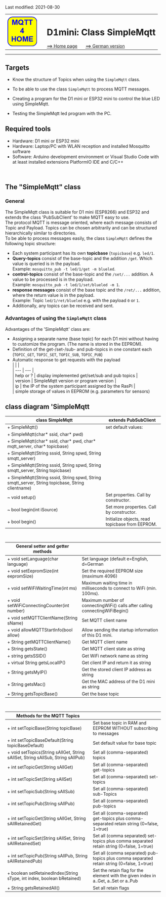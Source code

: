 Last modified: 2021-08-30   
<table><tr><td><img src="logo/mqtt4home_96.png"></td><td>&nbsp;</td><td>
<h1>D1mini: Class SimpleMqtt</h1>
<a href="../readme.md">==> Home page</a> &nbsp; &nbsp; &nbsp; 
<a href="m4h202_D1SimpleMqtt.md">==> German version</a> &nbsp; &nbsp; &nbsp; 
</td></tr></table><hr>

## Targets
* Know the structure of Topics when using the `SimpleMqtt` class.
* To be able to use the class `SimpleMqtt` to process MQTT messages.

* Creating a program for the D1 mini or ESP32 mini to control the blue LED using SimpleMqtt.
* Testing the SimpleMqtt led program with the PC.

## Required tools
* Hardware: D1 mini or ESP32 mini
* Hardware: Laptop/PC with WLAN reception and installed Mosquitto software
* Software: Arduino development environment or Visual Studio Code with at least installed extensions PlatformIO IDE and C/C++

&nbsp;   
## The "SimpleMqtt" class
### General
The SimpleMqtt class is suitable for D1 mini (ESP8266) and ESP32 and extends the class 'PubSubClient' to make MQTT easy to use.   
The protocol MQTT is message oriented, where each message consists of Topic and Payload. Topics can be chosen arbitrarily and can be structured hierarchically similar to directories.   
To be able to process messages easily, the class `SimpleMqtt` defines the following topic structure:   
* Each system participant has its own __topicbase__ (`topicbase`) e.g. `led/1`.
* __Query-topics__ consist of the base-topic and the addition `/get`. Which value is queried is in the payload.   
Example: `mosquitto_pub -t led/1/get -m blueled`.
* __control-topics__ consist of the base-topic and the `/set/...` addition. A value to be processed is in the payload.   
Example: `mosquitto_pub -t led/1/set/blueled -m 1`.
* __response messages__ consist of the base topic and the `/ret/...` addition, where the return value is in the payload.   
Example: Topic `led/1/ret/blueled` e.g. with the payload `0` or `1`.
* Additionally, any topics can be received and sent.

### Advantages of using the `SimpleMqtt` class
Advantages of the 'SimpleMqtt' class are:   
* Assigning a separate name (base topic) for each D1 mini without having to customize the program. (The name is stored in the EEPROM).
* Definition of the get-/set-/sub- and pub-topics in one constant each (`TOPIC_GET`, `TOPIC_SET`, `TOPIC_SUB`, `TOPIC_PUB`)
* Automatic response to get requests with the payload   
  |     |     |   
  | --- | --- |   
  | help or ? | display implemented get/set/sub and pub topics |   
  | version | SimpleMqtt version or program version |   
  | ip | the IP of the system participant assigned by the RasPi |   
| simple storage of values in EEPROM (e.g. parameters for sensors)

## class diagram 'SimpleMqtt

| class SimpleMqtt | extends PubSubClient |
| ---------------- | -------------------- |
| + SimpleMqtt() | set default values: |
| + SimpleMqtt(char* ssid, char* pwd) | |
| + SimpleMqtt(char* ssid, char* pwd, char* mqtt_server, char* topicbase) | |
| + SimpleMqtt(String sssid, String spwd, String smqtt_server) | |
| + SimpleMqtt(String sssid, String spwd, String smqtt_server, String topicbase) | |
| + SimpleMqtt(String sssid, String spwd, String smqtt_server, String topicbase, String clientname) | |
| ~ void setup() | Set properties. Call by constructor.             |
| ~ bool begin(int iSource) | Set more properties. Call by constructor.     |
| + bool begin() | Initialize objects, read topicbase from EEPROM. |

&nbsp;

| General setter and getter methods      |     |
| -------------------------------------- | --- |
| + void setLanguage(char language) | Set language (default e=English, d=German |
| + void setEepromSize(int eepromSize) | Set the required EEPROM size (maximum 4096) |
| + void setWiFiWaitingTime(int ms) | Maximum waiting time in milliseconds to connect to WiFi (min. 100ms). |
| + void setWiFiConnectingCounter(int number) | Maximum number of connectingWiFi() calls after calling connectingWiFiBegin() |
| + void setMQTTClientName(String sName) | Set MQTT client name |
| + void allowMQTTStartInfo(bool allow) | Allow sending the startup information of this D1 mini. |
| + String getMQTTClientName() | Get MQTT client name |
| + String getsState() | Get MQTT client state as string |
| + string getsSSID() | Get WiFi network name as string |
| + virtual String getsLocalIP() | Get client IP and return it as string |
| + String getsMyIP() | Get the stored client IP address as string |
| + String getsMac() | Get the MAC address of the D1 mini as string |
| + String getsTopicBase() | Get the base topic |

&nbsp;

| Methods for the MQTT Topics |     |
| --------------------------- | --- |
| + int setTopicBase(String topicBase) | Set base topic in RAM and EEPROM WITHOUT subscribing to messages |   
| + int setTopicBaseDefault(String topicBaseDefault) | Set default value for base topic |   
| + void setTopics(String sAllGet, String sAllSet, String sAllSub, String sAllPub) | Set all (comma-separated) topics |   
| + int setTopicGet(String sAllGet) | Set all (comma-separated) get-topics |   
| + int setTopicSet(String sAllSet) | Set all (comma-separated) set-topics |   
| + int setTopicSub(String sAllSub) | Set all (comma-separated) sub-Topics |   
| + int setTopicPub(String sAllPub) | Set all (comma-separated) pub-topics |   
| + int setTopicGet(String sAllGet, String sAllRetainedGet) | Set all (comma-separated) get-topics plus comma-separated retain string (0=false, 1=true) |   
| + int setTopicSet(String sAllSet, String sAllRetainedSet) | Set all (comma separated) set-topics plus comma separated retain string (0=false, 1=true) |   
| + int setTopicPub(String sAllPub, String sAllRetainedPub) | Set all (comma separated) pub-topics plus comma separated retain string (0=false, 1=true) |   
| + boolean setRetainedIndex(String sType, int index, boolean bRetained) | Set the retain flag for the element with the given index in a..Get, a..Set or a..Pub |   
| + String getsRetainedAll() | Set all retain flags |   
